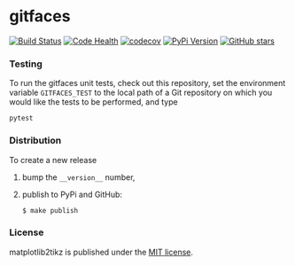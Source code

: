 # gitfaces

[![Build Status](https://travis-ci.org/nschloe/gitfaces.svg?branch=master)](https://travis-ci.org/nschloe/gitfaces)
[![Code Health](https://landscape.io/github/nschloe/gitfaces/master/landscape.png)](https://landscape.io/github/nschloe/gitfaces/master)
[![codecov](https://codecov.io/gh/nschloe/gitfaces/branch/master/graph/badge.svg)](https://codecov.io/gh/nschloe/gitfaces)
[![PyPi Version](https://img.shields.io/pypi/v/gitfaces.svg)](https://pypi.python.org/pypi/gitfaces)
[![GitHub stars](https://img.shields.io/github/stars/nschloe/gitfaces.svg?style=social&label=Star&maxAge=2592000)](https://github.com/nschloe/gitfaces)

### Testing

To run the gitfaces unit tests, check out this repository, set the environment
variable `GITFACES_TEST` to the local path of a Git repository on which you
would like the tests to be performed, and type
```
pytest
```

### Distribution

To create a new release

1. bump the `__version__` number,

2. publish to PyPi and GitHub:
    ```
    $ make publish
    ```

### License

matplotlib2tikz is published under the [MIT license](https://en.wikipedia.org/wiki/MIT_License).
